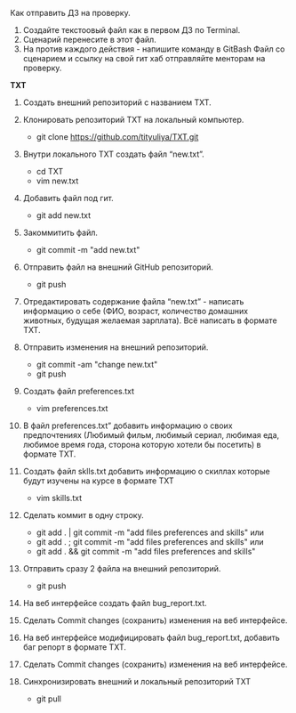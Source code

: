 Как отправить ДЗ на проверку.
 1. Создайте текстоовый файл как в первом ДЗ по Terminal.
 2. Сценарий перенесите в этот файл.
 3. На против каждого действия - напишите команду в GitBash
Файл со сценарием и ссылку на свой гит хаб отправляйте менторам на проверку.

__TXT__

1. Создать внешний репозиторий c названием TXT.

2. Клонировать репозиторий TXT на локальный компьютер.
    - git clone https://github.com/tityuliya/TXT.git

3. Внутри локального TXT создать файл “new.txt”.
    - cd TXT
    - vim new.txt

4. Добавить файл под гит.
    - git add new.txt

5. Закоммитить файл.
    - git commit -m "add new.txt"

6. Отправить файл на внешний GitHub репозиторий.
    - git push

7. Отредактировать содержание файла “new.txt” - написать информацию о себе (ФИО, возраст, количество домашних животных, будущая желаемая зарплата). Всё написать в формате TXT.

8. Отправить изменения на внешний репозиторий.
    - git commit -am "change new.txt"
    - git push

9. Создать файл preferences.txt
    - vim preferences.txt

10. В файл preferences.txt” добавить информацию о своих предпочтениях (Любимый фильм, любимый сериал, любимая еда, любимое время года, сторона которую хотели бы посетить) в формате TXT.

11. Создать файл sklls.txt добавить информацию о скиллах которые будут изучены на курсе в формате TXT
    - vim skills.txt

12. Сделать коммит в одну строку.
    - git add . | git commit -m "add files preferences and skills"
    или
    - git add . ; git commit -m "add files preferences and skills"
    или
    - git add . && git commit -m "add files preferences and skills"

13. Отправить сразу 2 файла на внешний репозиторий.
    - git push

14. На веб интерфейсе создать файл bug_report.txt.

15. Сделать Commit changes (сохранить) изменения на веб интерфейсе.

16. На веб интерфейсе модифицировать файл bug_report.txt, добавить баг репорт в формате TXT.

17. Сделать Commit changes (сохранить) изменения на веб интерфейсе.

18. Синхронизировать внешний и локальный репозиторий TXT
    - git pull

